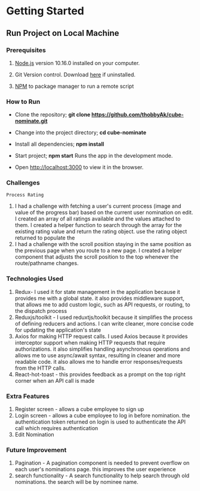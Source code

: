 # Getting Started
## Run Project on Local Machine

### Prerequisites

1. [Node.js](https://nodejs.org/) version 10.16.0 installed on your computer.

2. Git Version control. Download [here](https://git-scm.com/downloads) if uninstalled.
   
3. [NPM](https://www.npmjs.com/) to package manager to run a remote script

### How to Run 

- Clone the repository; **git clone https://github.com/thobbyAk/cube-nominate.git**

- Change into the project directory; **cd cube-nominate**

- Install all dependencies; **npm install**

- Start project; **npm start** Runs the app in the development mode.

- Open [http://localhost:3000](http://localhost:3000) to view it in the browser.


### Challenges

`Process Rating`

1. I had a challenge with fetching a user's current process (image and value of the progress bar) based on the current user nomination on edit. I created an array of all ratings available and the values attached to them. I created a helper function to search through the array for the existing rating value and return the rating object. use the rating object returned to populate the
2. I had a challenge with the scroll position staying in the same position as the previous page when you route to a new page. I created a helper component that adjusts the scroll position to the top whenever the route/pathname changes.

### Technologies Used

1. Redux- I used it for state management in the application because it provides me with a global state. it also provides middleware support, that allows me to add custom logic, such as API requests, or routing, to the dispatch process
2. Reduxjs/toolkit - I used reduxtjs/toolkit because it simplifies the process of defining reducers and actions. I can write cleaner, more concise code for updating the application's state
3. Axios for making HTTP request calls. I used Axios because it provides interceptor support when making HTTP requests that require authorizations. it also simplifies handling asynchronous operations and allows me to use async/await syntax, resulting in cleaner and more readable code. it also allows me to handle error responses/requests from the HTTP calls.
4. React-hot-toast - this provides feedback as a prompt on the top right corner when an API call is made

### Extra Features

1. Register screen - allows a cube employee to sign up
2. Login screen - allows a cube employee to log in before nomination. the authentication token returned on login is used to authenticate the API call which requires authentication
3. Edit Nomination


### Future Improvement 

1. Pagination - A pagination component is needed to prevent overflow on each user's nominations page. this improves the user experience
2. search functionality - A search functionality to help search through old nominations. the search will be by nominee name.
